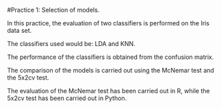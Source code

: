 #Practice 1: Selection of models.

In this practice, the evaluation of two classifiers is performed on the Iris data set.

The classifiers used would be: LDA and KNN.

The performance of the classifiers is obtained from the confusion matrix.

The comparison of the models is carried out using the McNemar test and the 5x2cv test.

The evaluation of the McNemar test has been carried out in R, while the 5x2cv test has been carried out in Python.